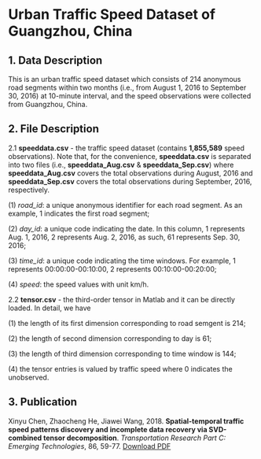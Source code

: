 # Urban Traffic Speed Dataset of Guangzhou, China
## 1. Data Description
This is an urban traffic speed dataset which consists of 214 anonymous road segments within two months (i.e., from August 1, 2016 to September 30, 2016) at 10-minute interval, and the speed observations were collected from Guangzhou, China.
## 2. File Description
2.1 **speeddata.csv** - the traffic speed dataset (contains **1,855,589** speed observations). Note that, for the convenience, **speeddata.csv** is separated into two files (i.e., **speeddata_Aug.csv** & **speeddata_Sep.csv**) where **speeddata_Aug.csv** covers the total observations during August, 2016 and **speeddata_Sep.csv** covers the total observations during September, 2016, respectively.

(1) *road_id*: a unique anonymous identifier for each road segment. As an example, 1 indicates the first road segment;

(2) *day_id*: a unique code indicating the date. In this column, 1 represents Aug. 1, 2016, 2 represents Aug. 2, 2016, as such, 61 represents Sep. 30, 2016;

(3) *time_id*: a unique code indicating the time windows. For example, 1 represents 00:00:00-00:10:00, 2 represents 00:10:00-00:20:00;

(4) *speed*: the speed values with unit km/h.

2.2 **tensor.csv** - the third-order tensor in Matlab and it can be directly loaded. In detail, we have

(1) the length of its first dimension corresponding to road semgent is 214;

(2) the length of second dimension corresponding to day is 61;

(3) the length of third dimension corresponding to time window is 144;

(4) the tensor entries is valued by traffic speed where 0 indicates the unobserved.

## 3. Publication
Xinyu Chen, Zhaocheng He, Jiawei  Wang, 2018. **Spatial-temporal traffic speed patterns discovery and incomplete data recovery via SVD-combined tensor decomposition**. *Transportation Research Part C: Emerging Technologies*, 86, 59-77. [Download PDF](https://www.sciencedirect.com/science/article/pii/S0968090X17302966)
